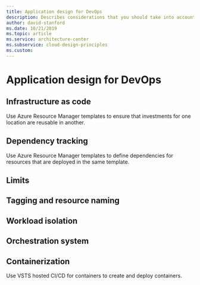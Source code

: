 ```yaml
---
title: Application design for DevOps
description: Describes considerations that you should take into account while doing application design to optimize for DevOps.
author: david-stanford
ms.date: 10/21/2019
ms.topic: article
ms.service: architecture-center
ms.subservice: cloud-design-principles
ms.custom: 
---
```


# Application design for DevOps

## Infrastructure as code

Use Azure Resource Manager templates to ensure that investments for one location are reusable in another.

## Dependency tracking

Use Azure Resource Manager templates to define dependencies for resources that are deployed in the same template.

## Limits

## Tagging and resource naming

## Workload isolation 

## Orchestration system

## Containerization

Use VSTS hosted CI/CD for containers to create and deploy containers.